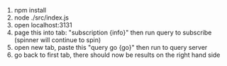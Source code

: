 1. npm install
2. node ./src/index.js
3. open localhost:3131
4. page this into tab: "subscription {info}" then run query to subscribe (spinner will continue to spin)
5. open new tab, paste this "query go {go}" then run to query server
6. go back to first tab, there should now be results on the right hand side
